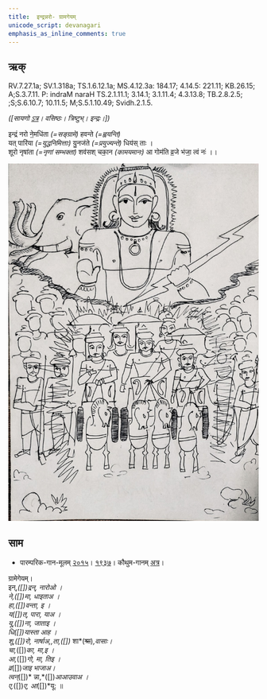 ```yaml
---
title:  इन्द्रन्नरो- ग्रामगेयम्  
unicode_script: devanagari  
emphasis_as_inline_comments: true
---   
```


## ऋक्

RV.7.27.1a; SV.1.318a; TS.1.6.12.1a; MS.4.12.3a: 184.17; 4.14.5: 221.11; KB.26.15; A;S.3.7.11. P: indraM naraH TS.2.1.11.1; 3.14.1; 3.1.11.4; 4.3.13.8; TB.2.8.2.5; ;S;S.6.10.7; 10.11.5; M;S.5.1.10.49; Svidh.2.1.5.

*([सायणो [ऽत्र](https://archive.org/stream/RgVedaWithSayanasCommentaryPart3/rv_sayanabhasya_part3#page/n423/mode/1up&sa=D&ust=1542425956264000)। वसिष्ठः। त्रिष्टुभ्। इन्द्रः।])*

इन्द्रं नरो ने॒मधि॑ता *(=सङ्ग्रामे)* हवन्ते *(=ह्वयन्ति)*  
यत् पारि॑या *(=युद्धनिमित्ताः)* यु॒नज॑ते *(=प्रयुज्यन्ते)* धिय॑स् ताः ।  
शूरो नृषा॑ता *(=नृणां सम्भक्ता)* शव॑सश् चका॒न *(कामयमानः)*
आ गोम॑ति व्र॒जे भ॑जा॒ त्वं नः॑ ।।


![](../images/indra-rising-to-protect-charriots-of-army.jpg)

## साम

- पारम्परिक-गान-मूलम् [२०१५](https://sanskritdocuments.org/sites/pssramanujaswamy/VIVAAHA%20UPANAYANA%20SAAMAANI.pdf&sa=D&ust=1542425956265000)। [१९३७](https://archive.org/stream/sAmaveda-jaiminIya-paravastu-paramparA-docs/sAmaveda-paravastu-1937#page/n8/mode/1up&sa=D&ust=1542425956265000)। कौथुम-गानम् [अत्र](https://archive.org/details/SamaVedaSanhitaWithSayanabhashyaVolume2SatyavrataSamasrami1876bis_201804/page/n453&sa=D&ust=1542425956265000)।
<div class="audioEmbed"  caption="रामानुजार्यः 1974 " src="https://archive
.org/download/jaiminIya-sAma-gAna-paravastu-tradition-rAmAnuja/indran-naro-grAma-geyam.mp3"></div>
<div class="audioEmbed"  caption="गोपालार्यः 2015  " src="https://archive
.org/download/jaiminIya-sAma-gAna-paravastu-tradition-gopAla-2015/indran-naro-grAma-geyam.mp3"></div>
<div class="audioEmbed"  caption="गोपालपवनयोर् अनुवचनम् 2015  " src="https://archive
.org/download/jaiminIya-sAma-gAna-paravastu-tradition-anuvachanam-gopAla-pavana-2015/indran-naro-grAma-geyam.mp3"></div>

ग्रामेगेयम्।  
इन्,*([])*द्रन्, नारोओ ।  
ने,*([])*मा, धाइताअ ।  
हा,*([])*वन्ता, इ ।  
य*([])*त्, पारा, याअ ।  
यू,*([])*ना, जाताइ ।  
धि*([])*यास्ता आह ।  
शू,*([])*रो, नार्षाअ,,ता,*([])* शा*(~~श्रा~~)*,वासाः।  
चा,*([])*का, मा,इ ।  
आ,*([])*गो, मा, तिइ ।  
व्र*([])*जाइ भाजाअ।  
त्वन्*([])* न्ना,*([])*आआउवाअ ।  
ए,*([])*ए, आ*([])*यू: ॥
